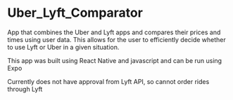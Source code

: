# Uber_Lyft_Comparator
App that combines the Uber and Lyft apps and compares their prices and times using user data. This allows for the user to efficiently decide whether to use Lyft or Uber in a given situation.

This app was built using React Native and javascript and can be run using Expo

Currently does not have approval from Lyft API, so cannot order rides through Lyft
